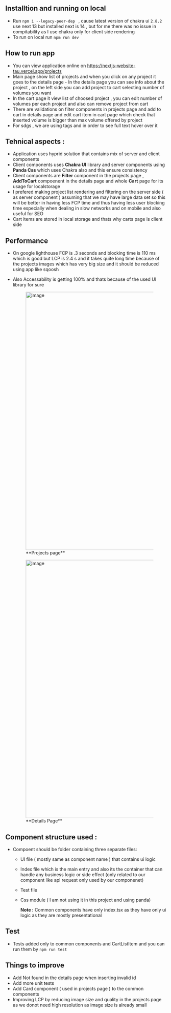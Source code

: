 ## Installtion and running on local
- Run ```npm i --legacy-peer-dep ``` , cause latest version of chakra ui ``2.8.2`` use next 13 but installed next is 14 , but for me there was no issue in compitability as I use chakra only for  client side rendering 
- To run on local run ```npm run dev```

## How to run app 
- You can view application online on https://nextjs-website-tau.vercel.app/projects
- Main page show list of projects and when you click on any project it goes to the details page - In the details page you can see info about the project , on the left side you can add project to cart selecting number of volumes you want 
- In the cart page it view list of choosed project , you can edit number of volumes per each project and also can remove project from cart
- There are validations on filter components in projects page and add to cart in details page and edit cart item in cart page which check that inserted volume is bigger than max volume offered by project
- For sdgs , we are using tags and in order to see full text hover over it

## Tehnical aspects : 
- Application uses hyprid solution that contains mix of server and client components 
- Client components uses **Chakra UI** library and server components using **Panda Css** which uses Chakra also and this ensure consistency 
- Client components are **Filter**  component in the projects page , **AddToCart** compoenent in the details page and whole **Cart** page for its usage for localstorage
- I prefered making project list rendering and filtering on the server side ( as server component ) assuming that we may have large data set so this will be better in having less FCP time and thus having less user blocking time especially when dealing in slow networks and on mobile and also useful for SEO
- Cart items are stored in local storage and thats why carts page is client side

## Performance 
- On google lighthouse FCP is .3 seconds and blocking time is 110 ms which is good but LCP is 2.4 s and it takes quite long time because of the projects images which has very big size and it should be reduced using app like sqoosh 
- Also Accessability is getting 100% and thats because of the used UI library for sure
  <figure><img width="806" alt="image" src="https://github.com/mregydev/nextjs-website/assets/28675823/28c35236-2299-4bc0-bc01-86cb2624b465"><figcaption>**Projects page**</figcaption></figure>

  <figure><img width="806" alt="image" src="https://github.com/mregydev/nextjs-website/assets/28675823/7ef8b2be-69c2-4c5b-9730-adf2036d75e7"><figcaption>**Details Page**</figcaption></figure>


  


## Component structure used :
- Compoent should be folder containing three  separate files:
  - UI file ( mostly same as component name ) that contains ui logic 
  - Index file which is the main entry and also its the container that can handle any business logic or side effect (only related to our component like api request only used by our componenet)
  - Test file
  - Css module ( I am not using it in this project and using panda)

    **Note :** Common components have only index.tsx as they have only ui logic as they are mostly presentational  
  
## Test 
- Tests added only to common components and CartListItem and you can run them by ```npm run test```

## Things to improve
- Add Not found in the details page when inserting invalid id
- Add more unit tests
- Add Card component ( used in projects page ) to the common components
- Improving LCP by reducing image size and quality in the projects page as we donot need high resolution as image size is  already small
  

